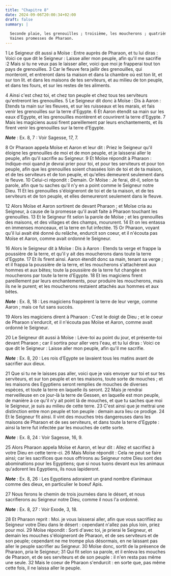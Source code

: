 ```yaml
---
title: "Chapitre 8"
date: 2024-09-06T20:00:34+02:00
draft: false
summary: |
  
  Seconde plaie, les grenouilles ; troisième, les moucherons ; quatrième, les mouches.
  Vaines promesses de Pharaon.
---
```



1 Le Seigneur dit aussi a Moïse : Entre auprès de Pharaon, et tu lui diras : Voici ce que dit le Seigneur : Laisse aller mon peuple, afin qu'il me sacrifie :2 Mais si tu ne veux pas le laisser aller, voici que moi je frapperai tout ton pays de grenouilles. 3 Car le fleuve fera jaillir des grenouilles, qui monteront, et entreront dans ta maison et dans la chambre où est ton lit, et sur ton lit. et dans les maisons de tes serviteurs, et au milieu de ton peuple, et dans tes fours, et sur les restes de tes aliments.


4 Ainsi c'est chez toi, et chez ton peuple et chez tous tes serviteurs qu'entreront les grenouilles. 5 Le Seigneur dit donc à Moïse : Dis à Aaron : Etends ta main sur les fleuves, et sur les ruisseaux et les marais, et fais venir les grenouilles sur la terre d'Egypte. 6 Et Aaron étendit sa main sur les eaux d'Egypte, et les grenouilles montèrent et couvrirent la terre d'Egypte. 7 Mais les magiciens aussi firent pareillement par leurs enchantements, et ils firent venir les grenouilles sur la terre d'Egypte.

***Note*** :  Ex. 8, 7 : Voir Sagesse, 17, 7.

8 Or Pharaon appela Moïse et Aaron et leur dit : Priez le Seigneur qu'il éloigne les grenouilles de moi et de mon peuple, et je laisserai aller le peuple, afin qu'il sacrifie au Seigneur. 9 Et Moïse répondit à Pharaon : Indique-moi quand je devrai prier pour toi, et pour tes serviteurs et pour ton peuple, afin que les grenouilles soient chassées loin de toi et de ta maison, et de tes serviteurs et de ton peuple, et qu'elles demeurent seulement dans le fleuve. 10 Celui-ci répondit : Demain. Or Moïse : Je ferai, dit-il, selon ta parole, afin que tu saches qu'il n'y en a point comme le Seigneur notre Dieu. 11 Et les grenouilles s'éloigneront de toi et de ta maison, et de tes serviteurs et de ton peuple, et elles demeureront seulement dans le fleuve.


12 Alors Moïse et Aaron sortirent de devant Pharaon ; et Moïse cria au Seigneur, à cause de la promesse qu'il avait faite à Pharaon touchant les grenouilles. 13 Et le Seigneur fit selon la parole de Moïse ; et les grenouilles des maisons, et des villages et des champs, moururent. 14 Et on les entassa en immenses monceaux, et la terre en fut infectée. 15 Or Pharaon, voyant qu'il lui avait été donné du relâche, endurcit son coeur, et il n'écouta pas Moïse et Aaron, comme avait ordonné le Seigneur.


16 Alors le Seigneur dit à Moïse : Dis à Aaron : Etends ta verge et frappe la poussière de la terre, et qu'il y ait des moucherons dans toute la terre d'Egypte. 17 Et ils firent ainsi. Aaron étendit donc sa main, tenant sa verge ; et il frappa la poussière de la terre, et les moucherons s'attachèrent aux hommes et aux bêtes; toute la poussière de la terre fut changée en moucherons par toute la terre d'Egypte. 18 Et les magiciens firent pareillement par leurs enchantements, pour produire les moucherons, mais ils ne le purent; et les moucherons restaient attachés aux hommes et aux bêtes.

***Note*** :  Ex. 8, 18 : Les magiciens frappèrent la terre de leur verge, comme Aaron ; mais ce fut sans succès.

19 Alors les magiciens dirent à Pharaon : C'est le doigt de Dieu ; et le coeur de Pharaon s'endurcit, et il n'écouta pas Moïse et Aaron, comme avait ordonné le Seigneur.


20 Le Seigneur dit aussi à Moïse : Lève-toi au point du jour, et présente-toi devant Pharaon ; car il sortira pour aller vers l'eau, et tu lui diras : Voici ce que dit le Seigneur : Laisse aller mon peuple, afin qu'il me sacrifie.

***Note*** :  Ex. 8, 20 : Les rois d’Egypte se lavaient tous les matins avant de sacrifier aux dieux.


21 Que si tu ne le laisses pas aller, voici que je vais envoyer sur toi et sur tes serviteurs, et sur ton peuple et en tes maisons, toute sorte de mouches ; et les maisons des Egyptiens seront remplies de mouches de diverses espèces, et toute la terre en laquelle ils seront. 22 Mais je rendrai merveilleuse en ce jour-là la terre de Gessen, en laquelle est mon peuple, de manière à ce qu'il n'y ait point là de mouches, et que tu saches que moi le Seigneur, je suis au milieu de cette terre. 23 C'est ainsi que je mettrai une distinction entre mon peuple et ton peuple : demain aura lieu ce prodige. 24 Et le Seigneur fit ainsi. Il vint des mouches très dangereuses dans les maisons de Pharaon et de ses serviteurs, et dans toute la terre d'Egypte : ainsi la terre fut infectée par les mouches de cette sorte.

***Note*** :  Ex. 8, 24 : Voir Sagesse, 16, 9.

25 Alors Pharaon appela Moïse et Aaron, et leur dit : Allez et sacrifiez à votre Dieu en cette terre-ci. 26 Mais Moïse répondit : Cela ne peut se faire ainsi; car les sacrifices que nous offrirons au Seigneur notre Dieu sont des abominations pour les Egyptiens; que si nous tuons devant eux les animaux qu'adorent les Egyptiens, ils nous lapideront.

***Note*** :  Ex. 8, 26 : Les Egyptiens adoraient un grand nombre d’animaux comme des dieux, en particulier le boeuf Apis.

27 Nous ferons le chemin de trois journées dans le désert, et nous sacrifierons au Seigneur notre Dieu, comme il nous l'a ordonné.

***Note*** :  Ex. 8, 27 : Voir Exode, 3, 18.

28 Et Pharaon reprit : Moi. je vous laisserai aller, afin que vous sacrifiiez au Seigneur votre Dieu dans le désert : cependant n'allez pas plus loin, priez pour moi. 29 Moïse répondit : Sorti d'avec toi, je prierai le Seigneur, et demain les mouches s'éloigneront de Pharaon, et de ses serviteurs et de son peuple; cependant ne me trompe plus désormais, en ne laissant pas aller le peuple sacrifier au Seigneur. 30 Moïse donc, sortit de la présence de Pharaon, pria le Seigneur; 31 Qui fit selon sa parole, et il enleva les mouches de Pharaon, et de ses serviteurs et de son peuple : il n'en resta pas même une seule. 32 Mais le coeur de Pharaon s'endurcit : en sorte que, pas même cette fois, il ne laissa aller le peuple.


